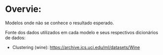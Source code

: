 # Overvie:
Modelos onde não se conhece o resultado esperado.

Fonte dos dados utilizados em cada modelo e seus respectivos dicionários de dados:

- Clustering (wine): https://archive.ics.uci.edu/ml/datasets/Wine
